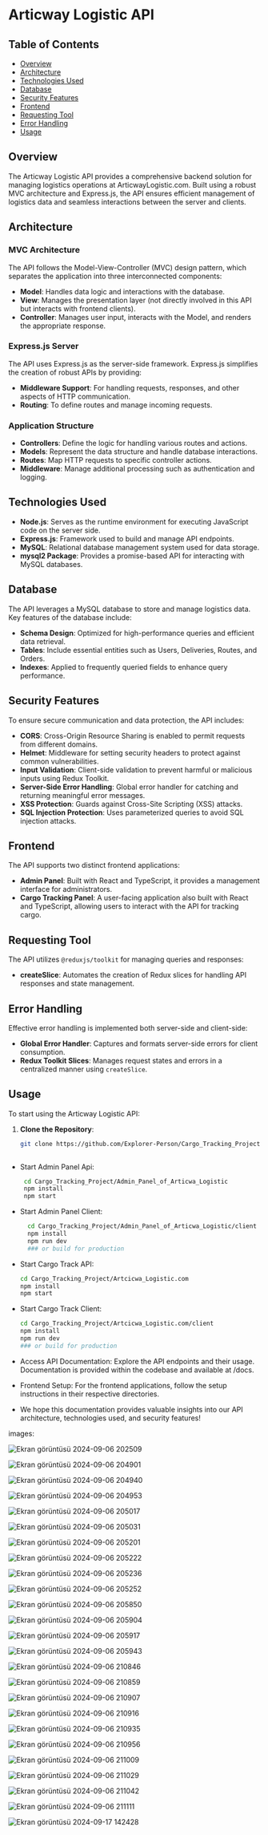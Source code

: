 # Articway Logistic API

## Table of Contents
- [Overview](#overview)
- [Architecture](#architecture)
- [Technologies Used](#technologies-used)
- [Database](#database)
- [Security Features](#security-features)
- [Frontend](#frontend)
- [Requesting Tool](#requesting-tool)
- [Error Handling](#error-handling)
- [Usage](#usage)

## Overview

The Articway Logistic API provides a comprehensive backend solution for managing logistics operations at ArticwayLogistic.com. Built using a robust MVC architecture and Express.js, the API ensures efficient management of logistics data and seamless interactions between the server and clients.

## Architecture

### MVC Architecture

The API follows the Model-View-Controller (MVC) design pattern, which separates the application into three interconnected components:

- **Model**: Handles data logic and interactions with the database.
- **View**: Manages the presentation layer (not directly involved in this API but interacts with frontend clients).
- **Controller**: Manages user input, interacts with the Model, and renders the appropriate response.

### Express.js Server

The API uses Express.js as the server-side framework. Express.js simplifies the creation of robust APIs by providing:

- **Middleware Support**: For handling requests, responses, and other aspects of HTTP communication.
- **Routing**: To define routes and manage incoming requests.

### Application Structure

- **Controllers**: Define the logic for handling various routes and actions.
- **Models**: Represent the data structure and handle database interactions.
- **Routes**: Map HTTP requests to specific controller actions.
- **Middleware**: Manage additional processing such as authentication and logging.

## Technologies Used

- **Node.js**: Serves as the runtime environment for executing JavaScript code on the server side.
- **Express.js**: Framework used to build and manage API endpoints.
- **MySQL**: Relational database management system used for data storage.
- **mysql2 Package**: Provides a promise-based API for interacting with MySQL databases.

## Database

The API leverages a MySQL database to store and manage logistics data. Key features of the database include:

- **Schema Design**: Optimized for high-performance queries and efficient data retrieval.
- **Tables**: Include essential entities such as Users, Deliveries, Routes, and Orders.
- **Indexes**: Applied to frequently queried fields to enhance query performance.

## Security Features

To ensure secure communication and data protection, the API includes:

- **CORS**: Cross-Origin Resource Sharing is enabled to permit requests from different domains.
- **Helmet**: Middleware for setting security headers to protect against common vulnerabilities.
- **Input Validation**: Client-side validation to prevent harmful or malicious inputs using Redux Toolkit.
- **Server-Side Error Handling**: Global error handler for catching and returning meaningful error messages.
- **XSS Protection**: Guards against Cross-Site Scripting (XSS) attacks.
- **SQL Injection Protection**: Uses parameterized queries to avoid SQL injection attacks.

## Frontend

The API supports two distinct frontend applications:

- **Admin Panel**: Built with React and TypeScript, it provides a management interface for administrators.
- **Cargo Tracking Panel**: A user-facing application also built with React and TypeScript, allowing users to interact with the API for tracking cargo.

## Requesting Tool

The API utilizes `@reduxjs/toolkit` for managing queries and responses:

- **createSlice**: Automates the creation of Redux slices for handling API responses and state management.

## Error Handling

Effective error handling is implemented both server-side and client-side:

- **Global Error Handler**: Captures and formats server-side errors for client consumption.
- **Redux Toolkit Slices**: Manages request states and errors in a centralized manner using `createSlice`.

## Usage

To start using the Articway Logistic API:

1. **Clone the Repository**:
   ```bash
   git clone https://github.com/Explorer-Person/Cargo_Tracking_Project.git
  
* Start Admin Panel Api:
  ```bash
   cd Cargo_Tracking_Project/Admin_Panel_of_Articwa_Logistic
   npm install
   npm start

* Start Admin Panel Client:
  ```bash
    cd Cargo_Tracking_Project/Admin_Panel_of_Articwa_Logistic/client
    npm install
    npm run dev
    ### or build for production


* Start Cargo Track API:
   ```bash
   cd Cargo_Tracking_Project/Artcicwa_Logistic.com
   npm install
   npm start

* Start Cargo Track Client:
   ```bash
   cd Cargo_Tracking_Project/Artcicwa_Logistic.com/client
   npm install
   npm run dev
   ### or build for production

* Access API Documentation: 
Explore the API endpoints and their usage. Documentation is provided within the codebase and available at /docs.

* Frontend Setup: 
For the frontend applications, follow the setup instructions in their respective directories.

- We hope this documentation provides valuable insights into our API architecture, technologies used, and security features!


images:

![Ekran görüntüsü 2024-09-06 202509](https://github.com/user-attachments/assets/47072c9c-975b-43e9-8a17-dceb47ed0405)

![Ekran görüntüsü 2024-09-06 204901](https://github.com/user-attachments/assets/22e3da29-d2c4-489e-aac8-eee2beea6c60)

![Ekran görüntüsü 2024-09-06 204940](https://github.com/user-attachments/assets/8a045014-63f5-48ce-9119-c75b857109eb)

![Ekran görüntüsü 2024-09-06 204953](https://github.com/user-attachments/assets/9fcd1433-ffbc-40c5-b433-67e5d7408847)

![Ekran görüntüsü 2024-09-06 205017](https://github.com/user-attachments/assets/16b4f4af-6a0a-487b-bae8-4d4628430117)

![Ekran görüntüsü 2024-09-06 205031](https://github.com/user-attachments/assets/17c4f61f-047e-4e00-8f13-2fbb34c48150)

![Ekran görüntüsü 2024-09-06 205201](https://github.com/user-attachments/assets/b8ed78d3-e57f-41b4-940d-81506e79f287)

![Ekran görüntüsü 2024-09-06 205222](https://github.com/user-attachments/assets/814d30fb-3cc3-421b-b42b-4b2a06799fb0)

![Ekran görüntüsü 2024-09-06 205236](https://github.com/user-attachments/assets/17ba181c-3aa5-4eb5-bfb6-ebd7e54f2567)

![Ekran görüntüsü 2024-09-06 205252](https://github.com/user-attachments/assets/78ae6c13-5706-412d-96d7-46058adb82c2)

![Ekran görüntüsü 2024-09-06 205850](https://github.com/user-attachments/assets/6d66547e-2e98-4ad0-b16e-69ddcb300859)

![Ekran görüntüsü 2024-09-06 205904](https://github.com/user-attachments/assets/01cbde84-fea2-4755-bbe4-0574c3312b81)

![Ekran görüntüsü 2024-09-06 205917](https://github.com/user-attachments/assets/c7b4d327-6c24-476f-8378-23b71e326671)

![Ekran görüntüsü 2024-09-06 205943](https://github.com/user-attachments/assets/3e4f23d2-a890-4c2e-b1d0-2c0e68dbaf94)

![Ekran görüntüsü 2024-09-06 210846](https://github.com/user-attachments/assets/87c46918-3578-442e-9d81-967894c65be6)

![Ekran görüntüsü 2024-09-06 210859](https://github.com/user-attachments/assets/36b4b1f3-ebe8-436d-b3ed-038bfc86bad4)

![Ekran görüntüsü 2024-09-06 210907](https://github.com/user-attachments/assets/a4cec304-d480-42d6-9213-b9465d8db585)

![Ekran görüntüsü 2024-09-06 210916](https://github.com/user-attachments/assets/3af6c25c-a959-4895-bd3e-c4a749911eab)

![Ekran görüntüsü 2024-09-06 210935](https://github.com/user-attachments/assets/6c10ab04-3778-4cd8-8607-2059a309a101)

![Ekran görüntüsü 2024-09-06 210956](https://github.com/user-attachments/assets/28304b3a-9fd8-46e3-90eb-8962c7bc7e61)

![Ekran görüntüsü 2024-09-06 211009](https://github.com/user-attachments/assets/f3f1d363-f9ee-4147-9dd3-458053872264)

![Ekran görüntüsü 2024-09-06 211029](https://github.com/user-attachments/assets/fff75e24-cde9-499f-83f0-af4fbb4e8a1c)

![Ekran görüntüsü 2024-09-06 211042](https://github.com/user-attachments/assets/c23eb125-c32a-4230-85ec-a0eac17eea60)

![Ekran görüntüsü 2024-09-06 211111](https://github.com/user-attachments/assets/75a844b1-4293-462d-8d19-982d1d6c790a)


![Ekran görüntüsü 2024-09-17 142428](https://github.com/user-attachments/assets/abfcb070-e78c-43be-8cc6-b082149c26a6)






















